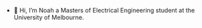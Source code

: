 - 👋 Hi, I’m Noah a Masters of Electrical Engineering student at the University of Melbourne.

<!---
njensz/njensz is a ✨ special ✨ repository because its `README.md` (this file) appears on your GitHub profile.
You can click the Preview link to take a look at your changes.
--->
